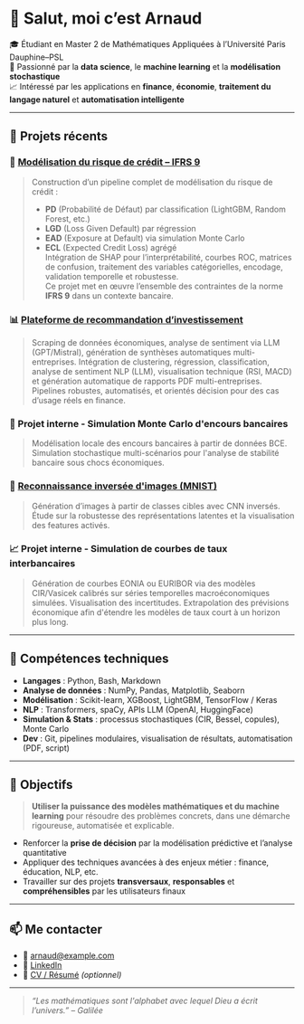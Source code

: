 # 👋 Salut, moi c’est Arnaud

🎓 Étudiant en Master 2 de Mathématiques Appliquées à l’Université Paris Dauphine–PSL  
🧠 Passionné par la **data science**, le **machine learning** et la **modélisation stochastique**  
📈 Intéressé par les applications en **finance**, **économie**, **traitement du langage naturel** et **automatisation intelligente**

---

## 🚀 Projets récents
### 🧮 [Modélisation du risque de crédit – IFRS 9](https://github.com/ton_utilisateur/ton_projet)
> Construction d’un pipeline complet de modélisation du risque de crédit :  
> - **PD** (Probabilité de Défaut) par classification (LightGBM, Random Forest, etc.)  
> - **LGD** (Loss Given Default) par régression  
> - **EAD** (Exposure at Default) via simulation Monte Carlo  
> - **ECL** (Expected Credit Loss) agrégé  
> Intégration de SHAP pour l’interprétabilité, courbes ROC, matrices de confusion, traitement des variables catégorielles, encodage, validation temporelle et robustesse.  
> Ce projet met en œuvre l’ensemble des contraintes de la norme **IFRS 9** dans un contexte bancaire.

### 📊 [Plateforme de recommandation d’investissement](https://github.com/ArnaudCrd/Investment_Pipeline_Clustering_NLP_Prediction)
> Scraping de données économiques, analyse de sentiment via LLM (GPT/Mistral), génération de synthèses automatiques multi-entreprises.
> Intégration de clustering, régression, classification, analyse de sentiment NLP (LLM), visualisation technique (RSI, MACD) et génération automatique de rapports PDF multi-entreprises.  
> Pipelines robustes, automatisés, et orientés décision pour des cas d’usage réels en finance.

### 🧠 Projet interne - Simulation Monte Carlo d'encours bancaires
> Modélisation locale des encours bancaires à partir de données BCE. Simulation stochastique multi-scénarios pour l'analyse de stabilité bancaire sous chocs économiques.

### 🧬 [Reconnaissance inversée d'images (MNIST)](https://github.com/ArnaudCrd/Classifier-as-generator)
> Génération d’images à partir de classes cibles avec CNN inversés. Étude sur la robustesse des représentations latentes et la visualisation des features activés.

### 📈 Projet interne - Simulation de courbes de taux interbancaires
> Génération de courbes EONIA ou EURIBOR via des modèles CIR/Vasicek calibrés sur séries temporelles macroéconomiques simulées. Visualisation des incertitudes.
> Extrapolation des prévisions économique afin d'étendre les modèles de taux court à un horizon plus long. 

---

## 🧰 Compétences techniques

- **Langages** : Python, Bash, Markdown  
- **Analyse de données** : NumPy, Pandas, Matplotlib, Seaborn  
- **Modélisation** : Scikit-learn, XGBoost, LightGBM, TensorFlow / Keras  
- **NLP** : Transformers, spaCy, APIs LLM (OpenAI, HuggingFace)  
- **Simulation & Stats** : processus stochastiques (CIR, Bessel, copules), Monte Carlo  
- **Dev** : Git, pipelines modulaires, visualisation de résultats, automatisation (PDF, script)

---

## 💼 Objectifs

> **Utiliser la puissance des modèles mathématiques et du machine learning** pour résoudre des problèmes concrets, dans une démarche rigoureuse, automatisée et explicable.

- Renforcer la **prise de décision** par la modélisation prédictive et l’analyse quantitative  
- Appliquer des techniques avancées à des enjeux métier : finance, éducation, NLP, etc.  
- Travailler sur des projets **transversaux**, **responsables** et **compréhensibles** par les utilisateurs finaux

---

## 📫 Me contacter

- 📧 [arnaud@example.com](mailto:arnaud@icloud.com)  
- 🔗 [LinkedIn](https://www.linkedin.com/in/arnaud-cheridi/)
- 🧾 [CV / Résumé](https://github.com/ton_utilisateur/cv) *(optionnel)*

---

> *“Les mathématiques sont l'alphabet avec lequel Dieu a écrit l’univers.” – Galilée*
